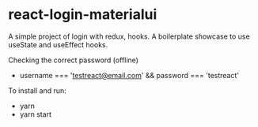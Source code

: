 # react-login-materialui
A simple project of login with redux, hooks. A boilerplate showcase to use useState and useEffect hooks.

Checking the correct password (offline)
- username === 'testreact@email.com' && password === 'testreact'

To install and run:
- yarn
- yarn start

